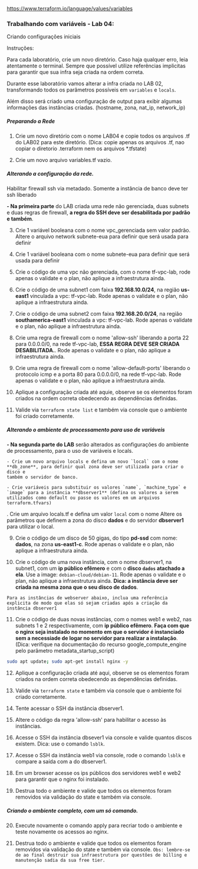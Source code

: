 
https://www.terraform.io/language/values/variables

### Trabalhando com variáveis - Lab 04: 

Criando configurações iniciais

Instruções:

Para cada laboratório, crie um novo diretório. Caso haja qualquer erro, leia atentamente o terminal. Sempre que possível utilize referências implicitas para garantir que sua infra seja criada na ordem correta.

Durante esse laboratório vamos alterar a infra criada no LAB 02, transformando todos os parâmetros possíveis em `variables` e `locals`.

Além disso será criado uma configuração de output para exibir algumas informações das instâncias criadas. (hostname, zona, nat_ip, network_ip) 

##### Preparando a Rede

1. Crie um novo diretório com o nome LAB04 e copie todos os arquivos .tf do LAB02 para este diretório. (Dica: copie apenas os arquivos .tf, nao copiar o diretorio .terraform nem os arquivos *.tfstate)

2. Crie um novo arquivo variables.tf vazio.

##### Alterando a configuração da rede.

Habilitar firewall ssh via metadado. Somente a instância de banco deve ter ssh liberado

**- Na primeira parte** do LAB criada uma rede não gerenciada, duas subnets e duas regras de firewall, **a regra do SSH deve ser desabilitada por padrão e também**.

3. Crie 1 variável booleana com o nome vpc_gerenciada sem valor padrão. Altere o arquivo network subnete-eua para definir que será usada para definir 

3. Crie 1 variável booleana com o nome subnete-eua para definir que será usada para definir 

2. Crie o código de uma vpc não gerenciada, com o nome tf-vpc-lab, rode apenas o validate e o plan, não aplique a infraestrutura ainda.

3. Crie o código de uma subnet1 com faixa **192.168.10.0/24**, na região **us-east1** vinculada a vpc: tf-vpc-lab. Rode apenas o validate e o plan, não aplique a infraestrutura ainda.

4. Crie o código de uma subnet2 com faixa **192.168.20.0/24**, na região **southamerica-east1** vinculada a vpc: tf-vpc-lab. Rode apenas o validate e o plan, não aplique a infraestrutura ainda.

5. Crie uma regra de firewall com o nome 'allow-ssh' liberando a porta 22 para 0.0.0.0/0, na rede tf-vpc-lab, **ESSA REGRA DEVE SER CRIADA DESABILITADA.**. Rode apenas o validate e o plan, não aplique a infraestrutura ainda.

6. Crie uma regra de firewall com o nome 'allow-default-ports' liberando o protocolo icmp e a porta 80 para 0.0.0.0/0, na rede tf-vpc-lab. Rode apenas o validate e o plan, não aplique a infraestrutura ainda.

7. Aplique a configuração criada até aquie, observe se os elementos foram criados na ordem correta obedecendo as dependências definidas.

8. Valide via `terraform state list` e também via console que o ambiente foi criado corretamente.

##### Alterando o ambiente de processamento para uso de variáveis

**- Na segunda parte do LAB** serão alterados as configurações do ambiente de processamento, para o uso de variáveis e locals.
    
    - Crie um novo arquivo locals e defina um novo `local` com o nome **db_zone**, para definir qual zona deve ser utilizada para criar o disco e 
    também o servidor de banco.
    
    - Crie variáveis para substituir os valores `name`, `machine_type` e `image` para a instância **dbserver1** (defina os valores a serem utilizados como default ou passe os valores em um arquivos terraform.tfvars)

. Crie um arquivo locals.tf e defina um valor `local` com o nome  Altere os parâmetros que definem a zona do disco **dados** e do servidor **dbserver1** para utilizar o local.

9. Crie o código de um disco de 50 gigas, do tipo **pd-ssd** com nome: **dados**, na zona **us-east1-c**. Rode apenas o validate e o plan, não aplique a infraestrutura ainda.

10. Crie o código de uma nova instância, com o nome dbserver1, na subnet1, com um **ip público efêmero** e com o **disco `dados` atachado a ela**. Use a image: `debian-cloud/debian-11`. Rode apenas o validate e o plan, não aplique a infraestrutura ainda. **Dica: a instância deve ser criada na mesma zona que o seu disco de dados**.

`
Para as instâncias de webserver abaixo, inclua uma referência explicita de modo que elas só sejam criadas após a criação da instância dbserver1
`

11. Crie o código de duas novas instâncias, com o nomes web1 e web2, nas subnets 1 e 2 respectivamente, com **ip público efêmero**. **Faça com que o nginx seja instalado no momento em que o servidor é instanciado sem a necessiade de logar no servidor para realizar a instalação**. (Dica: verifique na documentação do recurso google_compute_engine pelo parâmetro metadata_startup_script)

```sh Comando instalação Nginx:
sudo apt update; sudo apt-get install nginx -y
```

12. Aplique a configuração criada até aqui, observe se os elementos foram criados na ordem correta obedecendo as dependências definidas.

13. Valide via `terraform state` e também via console que o ambiente foi criado corretamente.

14. Tente acessar o SSH da instância dbserver1.

15. Altere o código da regra 'allow-ssh' para habilitar o acesso às instâncias.

16. Acesse o SSH da instância dbsever1 via console e valide quantos discos existem. Dica: use o comando `lsblk`.

17. Acesse o SSH da instância web1 via console, rode o comando `lsblk` e compare a saída com a do dbserver1.

18. Em um browser acesse os ips públicos dos servidores web1 e web2 para garantir que o nginx foi instalado.

19. Destrua todo o ambiente e valide que todos os elementos foram removidos via validação do state e também via console.

##### Criando o ambiente completo, com um só comando.

20. Execute novamente o comando apply para recriar todo o ambiente e teste novamente os acessos ao nginx.

19. Destrua todo o ambiente e valide que todos os elementos foram removidos via validação do state e também via console.
`
Obs: lembre-se de ao final destruir sua infraestrutura por questões de billing e manutenção sadia da sua free tier.
`